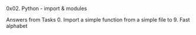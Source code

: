 0x02. Python - import & modules

Answers from Tasks
0. Import a simple function from a simple file to 9. Fast alphabet
